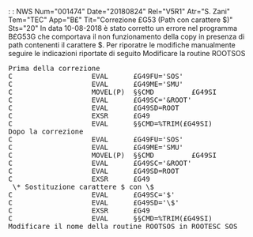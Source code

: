  :  : NWS Num="001474" Date="20180824" Rel="V5R1" Atr="S. Zani" Tem="TEC" App="B£" Tit="Correzione £G53 (Path con carattere $)" Sts="20"
In data 10-08-2018 è stato corretto un errore nel programma B£G53G che comportava il non funzionamento della copy in presenza di path contenenti il carattere $.
Per riporatre le modifiche manualmente seguire le indicazioni riportate di seguito Modificare la routine ROOTSOS
<pre>
Prima della correzione
C                   EVAL      £G49FU='SOS'
C                   EVAL      £G49ME='SMU'
C                   MOVEL(P)  §§CMD         £G49SI
C                   EVAL      £G49SC='&ROOT'
C                   EVAL      £G49SD=ROOT
C                   EXSR      £G49
C                   EVAL      §§CMD=%TRIM(£G49SI)
Dopo la correzione
C                   EVAL      £G49FU='SOS'
C                   EVAL      £G49ME='SMU'
C                   MOVEL(P)  §§CMD         £G49SI
C                   EVAL      £G49SC='&ROOT'
C                   EVAL      £G49SD=ROOT
C                   EXSR      £G49
 \* Sostituzione carattere $ con \$
C                   EVAL      £G49SC='$'
C                   EVAL      £G49SD='\$'
C                   EXSR      £G49
C                   EVAL      §§CMD=%TRIM(£G49SI)
Modificare il nome della routine ROOTSOS in ROOTESC_SOS
</pre>
